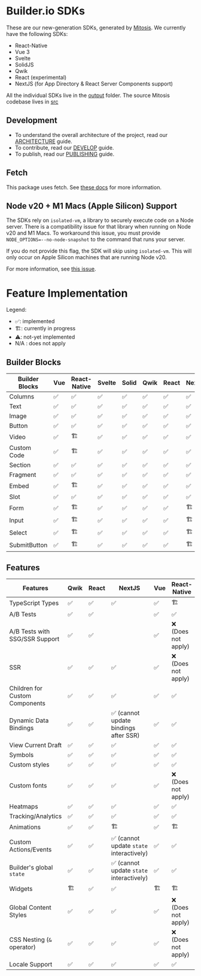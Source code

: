 # Builder.io SDKs

These are our new-generation SDKs, generated by [Mitosis](https://github.com/BuilderIO/mitosis). We currently have the following SDKs:

- React-Native
- Vue 3
- Svelte
- SolidJS
- Qwik
- React (experimental)
- NextJS (for App Directory & React Server Components support)

All the individual SDKs live in the [output](./output/) folder. The source Mitosis codebase lives in [src](./src/)

## Development

- To understand the overall architecture of the project, read our [ARCHITECTURE](./docs/ARCHITECTURE.md) guide.
- To contribute, read our [DEVELOP](./docs/DEVELOP.md) guide.
- To publish, read our [PUBLISHING](./docs/PUBLISHING.md) guide.

## Fetch

This package uses fetch. See [these docs](https://github.com/BuilderIO/this-package-uses-fetch/blob/main/README.md) for more information.

## Node v20 + M1 Macs (Apple Silicon) Support

The SDKs rely on `isolated-vm`, a library to securely execute code on a Node server. There is a compatibility issue for that library when running on Node v20 and M1 Macs. To workaround this issue, you must provide `NODE_OPTIONS=--no-node-snapshot` to the command that runs your server.

If you do not provide this flag, the SDK will skip using `isolated-vm`. This will only occur on Apple Silicon machines that are running Node v20.

For more information, see [this issue](https://github.com/laverdet/isolated-vm/issues/424#issuecomment-1864629126).

# Feature Implementation

Legend:

- ✅: implemented
- 🏗: currently in progress
- ⚠️: not-yet implemented
- N/A : does not apply

## Builder Blocks

| Builder Blocks | Vue | React-Native | Svelte | Solid | Qwik | React | NextJS |
| -------------- | --- | ------------ | ------ | ----- | ---- | ----- | ------ |
| Columns        | ✅  | ✅           | ✅     | ✅    | ✅   | ✅    | ✅     |
| Text           | ✅  | ✅           | ✅     | ✅    | ✅   | ✅    | ✅     |
| Image          | ✅  | ✅           | ✅     | ✅    | ✅   | ✅    | ✅     |
| Button         | ✅  | ✅           | ✅     | ✅    | ✅   | ✅    | ✅     |
| Video          | ✅  | 🏗            | ✅     | ✅    | ✅   | ✅    | ✅     |
| Custom Code    | ✅  | 🏗            | ✅     | ✅    | ✅   | ✅    | ✅     |
| Section        | ✅  | ✅           | ✅     | ✅    | ✅   | ✅    | ✅     |
| Fragment       | ✅  | ✅           | ✅     | ✅    | ✅   | ✅    | ✅     |
| Embed          | ✅  | 🏗            | ✅     | ✅    | ✅   | ✅    | ✅     |
| Slot           | ✅  | ✅           | ✅     | ✅    | ✅   | ✅    | ✅     |
| Form           | ✅  | 🏗            | ✅     | ✅    | ✅   | ✅    | 🏗️     |
| Input          | ✅  | 🏗            | ✅     | ✅    | ✅   | ✅    | 🏗️     |
| Select         | ✅  | 🏗            | ✅     | ✅    | ✅   | ✅    | 🏗️     |
| SubmitButton   | ✅  | 🏗            | ✅     | ✅    | ✅   | ✅    | 🏗️     |

## Features

| Features                       | Qwik | React | NextJS                                   | Vue | React-Native        | Svelte | Solid | Details |
| ------------------------------ | ---- | ----- | ---------------------------------------- | --- | ------------------- | ------ | ----- | ------- |
| TypeScript Types               | ✅   | ✅    | ✅                                       | ✅  | 🏗                   | ✅     | 🏗     |         |
| A/B Tests                      | ✅   | ✅    |                                          | ✅  | ✅                  | ✅     | ✅    |         |
| A/B Tests with SSG/SSR Support | ✅   | ✅    |                                          | ✅  | ❌ (Does not apply) | ✅     | ✅    |         |
| SSR                            | ✅   | ✅    | ✅                                       | ✅  | ❌ (Does not apply) | ✅     | ✅    |         |
| Children for Custom Components | ✅   | ✅    | ✅                                       | ✅  | ✅                  | ✅     | ✅    |         |
| Dynamic Data Bindings          | ✅   | ✅    | ✅ (cannot update bindings after SSR)    | ✅  | ✅                  | ✅     | ✅    |         |
| View Current Draft             | ✅   | ✅    | ✅                                       | ✅  | ✅                  | ✅     | ✅    |         |
| Symbols                        | ✅   | ✅    | ✅                                       | ✅  | ✅                  | ✅     | ✅    |         |
| Custom styles                  | ✅   | ✅    | ✅                                       | ✅  | ✅                  | ✅     | ✅    |         |
| Custom fonts                   | ✅   | ✅    | ✅                                       | ✅  | ❌ (Does not apply) | ✅     | ✅    |         |
| Heatmaps                       | ✅   | ✅    | ✅                                       | ✅  | ✅                  | ✅     | ✅    |         |
| Tracking/Analytics             | ✅   | ✅    | ✅                                       | ✅  | ✅                  | ✅     | ✅    |         |
| Animations                     | ✅   | ✅    | 🏗                                        | ✅  | 🏗                   | ✅     | ✅    |         |
| Custom Actions/Events          | ✅   | ✅    | ✅ (cannot update `state` interactively) | ✅  | ✅                  | ✅     | ✅    |         |
| Builder's global `state`       | ✅   | ✅    | ✅ (cannot update `state` interactively) | ✅  | ✅                  | ✅     | ✅    |
| Widgets                        | 🏗    | ✅    | ✅                                       | 🏗   | 🏗                   | 🏗      | 🏗     |         |
| Global Content Styles          | ✅   | ✅    | ✅                                       | ✅  | ❌ (Does not apply) | ✅     | ✅    |         |
| CSS Nesting (`&` operator)     | ✅   | ✅    | ✅                                       | ✅  | ❌ (Does not apply) | ✅     | ✅    |         |
| Locale Support                 | ✅   | ✅    | ✅                                       | ✅  | ✅                  | ✅     | ✅    |         |
